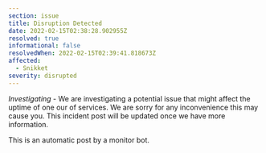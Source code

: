 ```yaml
---
section: issue
title: Disruption Detected
date: 2022-02-15T02:38:28.902955Z
resolved: true
informational: false
resolvedWhen: 2022-02-15T02:39:41.818673Z
affected:
  - Snikket
severity: disrupted
---
```

*Investigating* - We are investigating a potential issue that might affect the uptime of one our of services. We are sorry for any inconvenience this may cause you. This incident post will be updated once we have more information.

This is an automatic post by a monitor bot.
        